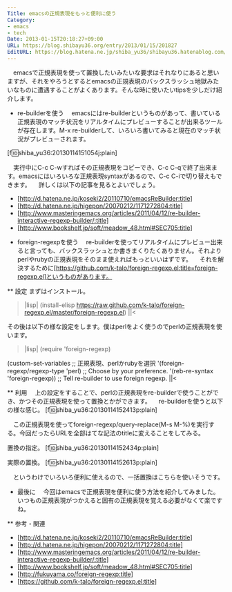 ```yaml
---
Title: emacsの正規表現をもっと便利に使う
Category:
- emacs
- tech
Date: 2013-01-15T20:18:27+09:00
URL: https://blog.shibayu36.org/entry/2013/01/15/201827
EditURL: https://blog.hatena.ne.jp/shiba_yu36/shibayu36.hatenablog.com/atom/entry/12704914408862971815
---
```


　emacsで正規表現を使って置換したいみたいな要求はそれなりにあると思いますが、それをやろうとするとemacsの正規表現のバックスラッシュ地獄みたいなものに遭遇することがよくあります。そんな時に使いたいtipsを少しだけ紹介します。

* re-builderを使う
　emacsにはre-builderというものがあって、書いている正規表現のマッチ状況をリアルタイムにプレビューすることが出来るツールが存在します。M-x re-builderして、いろいろ書いてみると現在のマッチ状況がプレビューされます。

[f:id:shiba_yu36:20130114151054j:plain]

　実行中にC-c C-wすればその正規表現をコピーでき、C-c C-qで終了出来ます。emacsにはいろいろな正規表現syntaxがあるので、C-c C-iで切り替えもできます。
　詳しくは以下の記事を見るとよいでしょう。

- [http://d.hatena.ne.jp/koseki2/20110710/emacsReBuilder:title]
- [http://d.hatena.ne.jp/higepon/20070212/1171272804:title]
- [http://www.masteringemacs.org/articles/2011/04/12/re-builder-interactive-regexp-builder/:title]
- [http://www.bookshelf.jp/soft/meadow_48.html#SEC705:title]


* foreign-regexpを使う
　re-builderを使ってリアルタイムにプレビュー出来ると言っても、バックスラッシュとか書きまくりたくありません。それよりperlやrubyの正規表現をそのまま使えればもっといいはずです。
　それを解決するために[https://github.com/k-talo/foreign-regexp.el:title=foreign-regexp.el]というものがあります。

** 設定
まずはインストール。
>|lisp|
(install-elisp https://raw.github.com/k-talo/foreign-regexp.el/master/foreign-regexp.el)
||<

その後は以下の様な設定をします。僕はperlをよく使うのでperlの正規表現を使います。
>|lisp|
(require 'foreign-regexp)

(custom-set-variables
 ;; 正規表現、perlかrubyを選択
 '(foreign-regexp/regexp-type 'perl) ;; Choose by your preference.
 '(reb-re-syntax 'foreign-regexp)) ;; Tell re-builder to use foreign regexp.
||<

** 利用
　上の設定をすることで、perlの正規表現をre-builderで使うことができ、かつその正規表現を使って置換とかができます。
　re-builderを使うと以下の様な感じ。
[f:id:shiba_yu36:20130114152413p:plain]

　この正規表現を使ってforeign-regexp/query-replace(M-s M-%)を実行する。今回だったらURLを全部はてな記法のtitleに変えることをしてみる。

置換の指定。
[f:id:shiba_yu36:20130114152434p:plain]

実際の置換。
[f:id:shiba_yu36:20130114152613p:plain]

　というわけでいろいろ便利に使えるので、一括置換はこちらを使いそうです。

* 最後に
　今回はemacsで正規表現を便利に使う方法を紹介してみました。いつもの正規表現がつかえると固有の正規表現を覚える必要がなくて楽ですね。

** 参考・関連
- [http://d.hatena.ne.jp/koseki2/20110710/emacsReBuilder:title]
- [http://d.hatena.ne.jp/higepon/20070212/1171272804:title]
- [http://www.masteringemacs.org/articles/2011/04/12/re-builder-interactive-regexp-builder/:title]
- [http://www.bookshelf.jp/soft/meadow_48.html#SEC705:title]
- [http://fukuyama.co/foreign-regexp:title]
- [https://github.com/k-talo/foreign-regexp.el:title]
